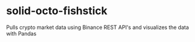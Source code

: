 # solid-octo-fishstick
Pulls crypto market data using Binance REST API's and visualizes the data with Pandas

